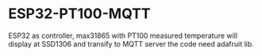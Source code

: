 # ESP32-PT100-MQTT
ESP32 as controller, max31865 with PT100 measured temperature will display at SSD1306 and transify to MQTT server
the code need adafruit lib.
